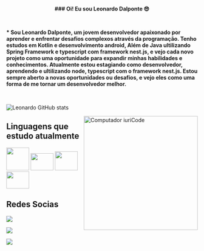 <p align = "center"> <strong> ### Oi! Eu sou Leonardo Dalponte 😎 </strong> </p>
&nbsp;

<strong> * Sou Leonardo Dalponte, um jovem desenvolvedor apaixonado por aprender e enfrentar desafios complexos através da programação. Tenho estudos em Kotlin e desenvolvimento android, Além de Java ultilizando Spring Framework e typescript com framework nest.js, e vejo cada novo projeto como uma oportunidade para expandir minhas habilidades e conhecimentos. Atualmente estou estagiando como desenvolvedor, aprendendo e ultilizando node, typescript com o framework nest.js. Estou sempre aberto a novas oportunidades ou desafios, e vejo eles como uma forma de me tornar um desenvolvedor melhor. </strong>

&nbsp;
&nbsp;

![Leonardo GitHub stats](https://github-readme-stats.vercel.app/api?username=LeonardoDalponte&show_icons=true&theme=highcontrast)
&nbsp;
&nbsp;

<img src="https://raw.githubusercontent.com/MicaelliMedeiros/micaellimedeiros/master/image/computer-illustration.png" min-width="300px" max-width="300px" width="300px" align="right" alt="Computador iuriCode">

## Linguagens que estudo atualmente
<img src="https://cdn.jsdelivr.net/gh/devicons/devicon/icons/java/java-original.svg" width="60" height="60" /> <img src="https://cdn.jsdelivr.net/gh/devicons/devicon/icons/spring/spring-original.svg" width="60" height="45" /> <img src="https://cdn.jsdelivr.net/gh/devicons/devicon/icons/androidstudio/androidstudio-original.svg" width="60" height="50" /> 
<img src="https://cdn.jsdelivr.net/gh/devicons/devicon/icons/kotlin/kotlin-original.svg" width="60" height="45" />



## Redes Socias 

<a href="mailto:leodalponte1@gmail.com"><img src="https://img.shields.io/badge/Gmail-D14836?style=for-the-badge&logo=gmail&logoColor=white"></a>

<a href="https://www.linkedin.com/in/leonardo-de-oliveira-dalponte-658308266/"><img src="https://img.shields.io/badge/LinkedIn-0077B5?style=for-the-badge&logo=linkedin&logoColor=white"></a>

<a href="https://www.instagram.com/leo.dalponte_/"><img src="https://img.shields.io/badge/Instagram-E4405F?style=for-the-badge&logo=instagram&logoColor=white"></a>
